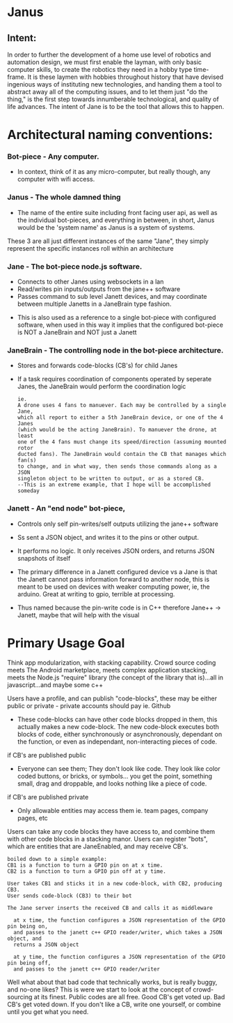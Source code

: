 # Janus
## Intent: 
  In order to further the development of a home use level of robotics and automation design, we must first enable the layman, with only basic computer skills, to create the robotics they need in a hobby type time-frame. It is these laymen with hobbies throughout history that have devised ingenious ways of instituting new technologies, and handing them a tool to abstract away all of the computing issues, and to let them just "do the thing," is the first step towards innumberable technological, and quality of life advances. The intent of Jane is to be the tool that allows this to happen.


# Architectural naming conventions:

### Bot-piece - Any computer.
  - In context, think of it as any micro-computer, but really though, any computer with wifi access.

### Janus - The whole damned thing
- The name of the entire suite including front facing user api, as well as the individual bot-pieces, and everything in between, in short, Janus would be the 'system name' as Janus is a system of systems.

These 3 are all just different instances of the same "Jane", they simply represent the specific instances roll within an architecture

### Jane - The bot-piece node.js software.
- Connects to other Janes using websockets in a lan
- Read/writes pin inputs/outputs from the jane++ software
- Passes command to sub level Janett devices, and may coordinate between multiple Janetts in a JaneBrain type fashion. 

 * This is also used as a reference to a single bot-piece with configured software, when used in this way it implies that the configured bot-piece is NOT a JaneBrain and NOT just a Janett

### JaneBrain - The controlling node in the bot-piece architecture.
  - Stores and forwards code-blocks (CB's) for child Janes
  - If a task requires coordination of components operated by seperate Janes, the JaneBrain would perform the coordination logic
        
        ie. 
        A drone uses 4 fans to manuever. Each may be controlled by a single Jane, 
        which all report to either a 5th JaneBrain device, or one of the 4 Janes 
        (which would be the acting JaneBrain). To manuever the drone, at least 
        one of the 4 fans must change its speed/direction (assuming mounted rotor 
        ducted fans). The JaneBrain would contain the CB that manages which fan(s) 
        to change, and in what way, then sends those commands along as a JSON 
        singleton object to be written to output, or as a stored CB.
        --This is an extreme example, that I hope will be accomplished someday

### Janett - An "end node" bot-piece, 
- Controls only self pin-writes/self outputs utilizing the jane++ software
- Ss sent a JSON object, and writes it to the pins or other output. 
- It performs no logic. It only receives JSON orders, and returns JSON snapshots of itself
- The primary difference in a Janett configured device vs a Jane is that the Janett cannot pass information forward to another node, this is meant to be used on devices with weaker computing power, ie, the arduino. Great at writing to gpio, terrible at processing.

- Thus named because the pin-write code is in C++ therefore Jane++ -> Janett, maybe that will help with the visual


# Primary Usage Goal

Think app modularization, with stacking capability.
Crowd source coding meets The Android marketplace, meets complex application stacking, meets the Node.js "require" library (the concept of the library that is)...all in javascript...and maybe some c++

Users have a profile, and can publish "code-blocks", these may be either public or private - private accounts should pay ie. Github
- These code-blocks can have other code blocks dropped in them, this actually makes a new code-block. The new code-block executes both blocks of code, either synchronously or asynchronously, dependant on the function, or even as independant, non-interacting pieces of code.

if CB's are published public
  - Everyone can see them; They don't look like code. They look like color coded buttons, or bricks, or symbols... you get the point, something small, drag and droppable, and looks nothing like a piece of code.

if CB's are published private 
  - Only allowable entities may access them ie. team pages, company pages, etc

Users can take any code blocks they have access to, and combine them with other code blocks in a stacking manor.
Users can register "bots", which are entities that are JaneEnabled, and may receive CB's.

    boiled down to a simple example: 
    CB1 is a function to turn a GPIO pin on at x time. 
    CB2 is a function to turn a GPIO pin off at y time. 

    User takes CB1 and sticks it in a new code-block, with CB2, producing CB3.
    User sends code-block (CB3) to their bot

    The Jane server inserts the received CB and calls it as middleware

      at x time, the function configures a JSON representation of the GPIO pin being on, 
      and passes to the janett c++ GPIO reader/writer, which takes a JSON object, and
      returns a JSON object

      at y time, the function configures a JSON representation of the GPIO pin being off, 
      and passes to the janett c++ GPIO reader/writer


Well what about that bad code that technically works, but is really buggy, and no-one likes? This is were we start to look at the concept of crowd-sourcing at its finest. Public codes are all free. Good CB's get voted up. Bad CB's get voted down. If you don't like a CB, write one yourself, or combine until you get what you need.
































